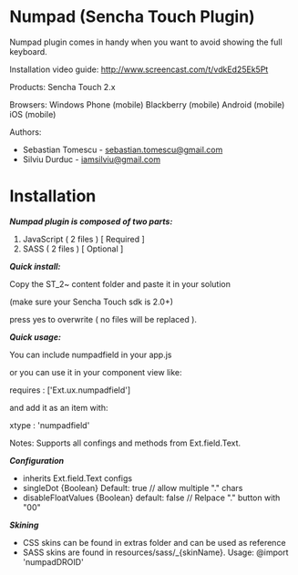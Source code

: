 Numpad (Sencha Touch Plugin)
======

Numpad plugin comes in handy when you want to avoid showing the full keyboard.

Installation video guide: http://www.screencast.com/t/vdkEd25Ek5Pt

Products: Sencha Touch 2.x

Browsers: Windows Phone (mobile) Blackberry (mobile) Android (mobile) iOS (mobile)

Authors: 
- Sebastian Tomescu - sebastian.tomescu@gmail.com
- Silviu Durduc - iamsilviu@gmail.com

Installation
======

 
***Numpad plugin is composed of two parts:***

 1. JavaScript ( 2 files ) [ Required ]
 2. SASS ( 2 files ) [ Optional ]


***Quick install:***
	
Copy the ST_2~ content folder and paste it in your solution 

(make sure your Sencha Touch sdk is 2.0+) 

press yes to overwrite ( no files will be replaced ).


***Quick usage:***

You can include numpadfield in your app.js 

or you can use it in your component view like: 

requires : ['Ext.ux.numpadfield'] 

and add it as an item with:

xtype : 'numpadfield'

Notes: 
Supports all confings and methods from Ext.field.Text.

***Configuration***
- inherits Ext.field.Text configs
- singleDot {Boolean} Default: true // allow multiple "." chars
- disableFloatValues {Boolean} default: false // Relpace "." button with "00"

***Skining***
- CSS skins can be found in extras folder and can be used as reference
- SASS skins are found in resources/sass/_{skinName}. Usage: @import 'numpadDROID'
  
